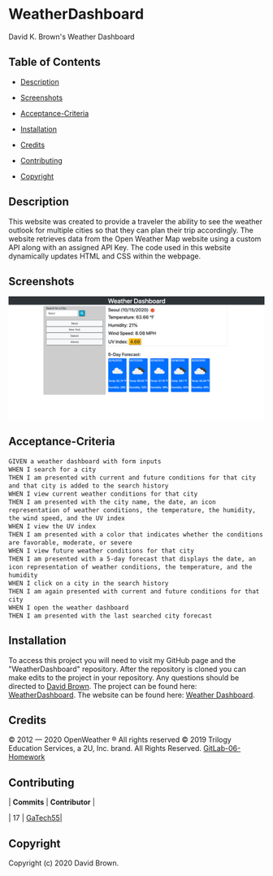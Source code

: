 # WeatherDashboard

David K. Brown's Weather Dashboard

## Table of Contents

- [Description](#description)

- [Screenshots](#screenshots)

- [Acceptance-Criteria](#Acceptance-Criteria)

- [Installation](#installation)

- [Credits](#credits)

- [Contributing](#contributing)

- [Copyright](#copyright)

## Description

This website was created to provide a traveler the ability to see the weather outlook for multiple cities so that they can plan their trip accordingly. The website retrieves data from the Open Weather Map website using a custom API along with an assigned API Key. The code used in this website dynamically updates HTML and CSS within the webpage.

## Screenshots

![DavidBrownWorkDayScheduler](./assets/davidbrownwd.png)

## Acceptance-Criteria

```
GIVEN a weather dashboard with form inputs
WHEN I search for a city
THEN I am presented with current and future conditions for that city and that city is added to the search history
WHEN I view current weather conditions for that city
THEN I am presented with the city name, the date, an icon representation of weather conditions, the temperature, the humidity, the wind speed, and the UV index
WHEN I view the UV index
THEN I am presented with a color that indicates whether the conditions are favorable, moderate, or severe
WHEN I view future weather conditions for that city
THEN I am presented with a 5-day forecast that displays the date, an icon representation of weather conditions, the temperature, and the humidity
WHEN I click on a city in the search history
THEN I am again presented with current and future conditions for that city
WHEN I open the weather dashboard
THEN I am presented with the last searched city forecast
```

## Installation

To access this project you will need to visit my GitHub page and the "WeatherDashboard" repository. After the repository is cloned you can make edits to the project in your repository. Any questions should be directed to [David Brown](mailto:gatech55@gmail.com). The project can be found here: [WeatherDashboard](https://github.com/GaTech55/WeatherDashboard). The website can be found here: [Weather Dashboard](https://gatech55.github.io/WeatherDashboard/).

## Credits

© 2012 — 2020 OpenWeather ® All rights reserved
© 2019 Trilogy Education Services, a 2U, Inc. brand. All Rights Reserved.
[GitLab-06-Homework](https://gt.bootcampcontent.com/GT-Coding-Boot-Camp/gt-inc-fsf-pt-08-2020-u-c/tree/master/06-Server-Side-APIs/02-Homework)

## Contributing

| **Commits** | **Contributor** |

| 17 | [GaTech55](https://github.com/GaTech55)|

## Copyright

Copyright (c) 2020 David Brown.
